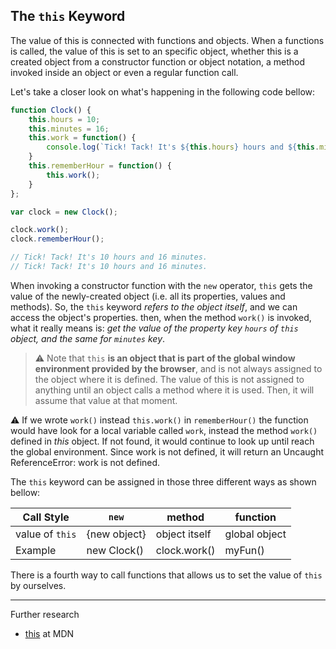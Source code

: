 ## The `this` Keyword

The value of this is connected with functions and objects. When a functions is called, the value of this is set to an specific object, whether this is a created object from a constructor function or object notation, a method invoked inside an object or even a regular function call.

Let's take a closer look on what's happening in the following code bellow:

```JavaScript
function Clock() {
    this.hours = 10;
    this.minutes = 16;
    this.work = function() {
        console.log(`Tick! Tack! It's ${this.hours} hours and ${this.minutes} minutes.`)
    }
    this.rememberHour = function() {
        this.work();
    }
};

var clock = new Clock();

clock.work();
clock.rememberHour();

// Tick! Tack! It's 10 hours and 16 minutes.
// Tick! Tack! It's 10 hours and 16 minutes.
```

When invoking a constructor function with the `new` operator, `this` gets the value of the newly-created object (i.e. all its properties, values and methods). So, the `this` keyword _refers to the object itself_, and we can access the object's properties. then, when the method `work()` is invoked, what it really means is: _get the value of the property key `hours` of `this` object, and the same for `minutes` key_.

>⚠ Note that `this` **is an object that is part of the global window environment provided by the browser**, and is not always assigned to the object where it is defined. The value of this is not assigned to anything until an object calls a method where it is used. Then, it will assume that value at that moment.

⚠ If we wrote `work()` instead `this.work()` in `rememberHour()` the function would have look for a local variable called `work`, instead the method `work()` defined in _this_ object. If not found, it would continue to look up until reach the global environment. Since work is not defined, it will return an Uncaught ReferenceError: work is not defined.

The `this` keyword can be assigned in those three different ways as shown bellow:

|Call Style     |`new`       |method       |function     |
|---------------|------------|-------------|-------------|
|value of `this`|{new object}|object itself|global object|
|Example        |new Clock() |clock.work() |myFun()      |

There is a fourth way to call functions that allows us to set the value of `this` by ourselves.

___

Further research

* [this](https://developer.mozilla.org/en-US/docs/Web/JavaScript/Reference/Operators/this) at MDN